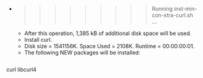 * >>>>>>>>> Running inst-min-con-xtra-curl.sh ...
  * After this operation, 1,385 kB of additional disk space will be used.
  * Install curl.
  * Disk size = 1541156K. Space Used = 2108K. Runtime = 00:00:00:01.
  * The following NEW packages will be installed:
  ```bash
curl libcurl4
  ```
